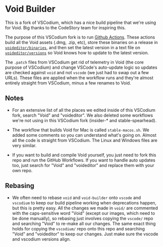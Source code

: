 # Void Builder

This is a fork of VSCodium, which has a nice build pipeline that we're using for Void. Big thanks to the CodeStory team for inspiring this.

The purpose of this VSCodium fork is to run [Github Actions](https://github.com/voideditor/void-builder/actions). These actions build all the Void assets (.dmg, .zip, etc), store these binaries on a release in [`voideditor/binaries`](https://github.com/voideditor/binaries/releases), and then set the latest version in a text file on [`voideditor/versions`](https://github.com/voideditor/versions) so Void knows how to update to the latest version.

The  `.patch` files from VSCodium get rid of telemetry in Void (the core purpose of VSCodium) and change VSCode's auto-update logic so updates are checked against `void` and not `vscode` (we just had to swap out a few URLs). These files are applied when the workflow runs and they're almost entirely straight from VSCodium, minus a few renames to Void.

## Notes

- For an extensive list of all the places we edited inside of this VSCodium fork, search "Void" and "voideditor". We also deleted some workflows we're not using in this VSCodium fork (insider-* and stable-spearhead).

- The workflow that builds Void for Mac is called `stable-macos.sh`. We added some comments so you can understand what's going on. Almost all the code is straight from VSCodium. The Linux and Windows files are very similar.

- If you want to build and compile Void yourself, you just need to fork this repo and run the GitHub Workflows. If you want to handle auto updates too, just search for "Void" and "voideditor" and replace them with your own repo.

## Rebasing
- We often need to rebase `void` and `void-builder` onto `vscode` and `vscodium` to keep our build pipeline working when deprecations happen, but this is pretty easy. All the changes we made in `void/` are commented with the caps-sensitive word "Void" (except our images, which need to be done manually), so rebasing just involves copying the `vscode/` repo and searching "Void" to re-make all our changes. The same exact thing holds for copying the `vscodium/` repo onto this repo and searching "Void" and "voideditor" to keep our changes. Just make sure the vscode and vscodium versions align.
